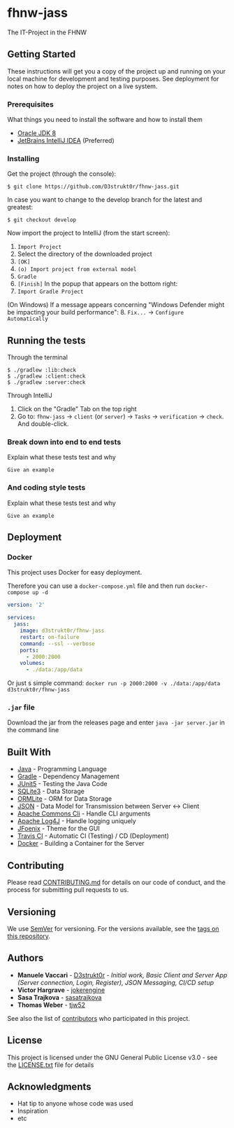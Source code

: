 # fhnw-jass

The IT-Project in the FHNW

## Getting Started

These instructions will get you a copy of the project up and running on your local machine for development and testing purposes. See deployment for notes on how to deploy the project on a live system.

### Prerequisites

What things you need to install the software and how to install them

* [Oracle JDK 8](https://www.oracle.com/java/technologies/javase/javase-jdk8-downloads.html)
* [JetBrains IntelliJ IDEA](https://www.jetbrains.com/de-de/idea/) (Preferred)

### Installing

Get the project (through the console):
```shell script
$ git clone https://github.com/D3strukt0r/fhnw-jass.git
```
In case you want to change to the develop branch for the latest and greatest:
```shell script
$ git checkout develop
```

Now import the project to IntelliJ (from the start screen):
1. `Import Project`
2. Select the directory of the downloaded project
3. `[OK]`
4. `(o) Import project from external model`
5. `Gradle`
6. `[Finish]`
In the popup that appears on the bottom right:
7. `Import Gradle Project`

(On Windows) If a message appears concerning "Windows Defender might be impacting your build performance":
8. `Fix...` -> `Configure Automatically`

## Running the tests

Through the terminal
```shell script
$ ./gradlew :lib:check
$ ./gradlew :client:check
$ ./gradlew :server:check
```

Through IntelliJ
1. Click on the "Gradle" Tab on the top right
2. Go to: `fhnw-jass` -> `client` (or `server`) -> `Tasks` -> `verification` -> `check`. And double-click.

### Break down into end to end tests

Explain what these tests test and why

```
Give an example
```

### And coding style tests

Explain what these tests test and why

```
Give an example
```

## Deployment

### Docker

This project uses Docker for easy deployment.

Therefore you can use a `docker-compose.yml` file and then run `docker-compose up -d`
```yaml
version: '2'

services:
  jass:
    image: d3strukt0r/fhnw-jass
    restart: on-failure
    command: --ssl --verbose
    ports:
      - 2000:2000
    volumes:
      - ./data:/app/data
```
Or just s simple command: `docker run -p 2000:2000 -v ./data:/app/data d3strukt0r/fhnw-jass`

### `.jar` file

Download the jar from the releases page and enter `java -jar server.jar` in the command line

## Built With

* [Java](https://www.java.com/de/) - Programming Language
* [Gradle](https://gradle.org/) - Dependency Management
* [JUnit5](https://junit.org/junit5/) - Testing the Java Code
* [SQLite3](https://www.sqlite.org/index.html) - Data Storage
* [ORMLite](http://ormlite.com/) - ORM for Data Storage
* [JSON](https://www.json.org/json-en.html) - Data Model for Transmission between Server <-> Client
* [Apache Commons Cli](https://commons.apache.org/proper/commons-cli/) - Handle CLI arguments
* [Apache Log4J](https://logging.apache.org/log4j/2.x/) - Handle logging uniquely
* [JFoenix](http://www.jfoenix.com/) - Theme for the GUI
* [Travis CI](https://travis-ci.com/) - Automatic CI (Testing) / CD (Deployment)
* [Docker](https://www.docker.com/) - Building a Container for the Server

## Contributing

Please read [CONTRIBUTING.md](CONTRIBUTING.md) for details on our code of conduct, and the process for submitting pull requests to us.

## Versioning

We use [SemVer](http://semver.org/) for versioning. For the versions available, see the [tags on this repository](https://github.com/D3strukt0r/fhnw-jass/tags). 

## Authors

* **Manuele Vaccari** - [D3strukt0r](https://github.com/D3strukt0r) - *Initial work, Basic Client and Server App (Server connection, Login, Register), JSON Messaging, CI/CD setup*
* **Victor Hargrave** - [jokerengine](https://github.com/jokerengine)
* **Sasa Trajkova** - [sasatrajkova](https://github.com/sasatrajkova)
* **Thomas Weber** - [tjw52](https://github.com/tjw52)

See also the list of [contributors](https://github.com/D3strukt0r/fhnw-jass/contributors) who participated in this project.

## License

This project is licensed under the GNU General Public License v3.0 - see the [LICENSE.txt](LICENSE.txt) file for details

## Acknowledgments

* Hat tip to anyone whose code was used
* Inspiration
* etc
